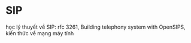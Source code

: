 # SIP
học lý thuyết về SIP: rfc 3261, Building telephony system with OpenSIPS, kiến thức về mạng máy tính 
